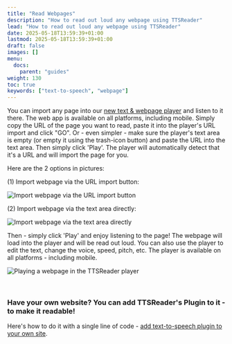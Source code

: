 ```yaml
---
title: "Read Webpages"
description: "How to read out loud any webpage using TTSReader"
lead: "How to read out loud any webpage using TTSReader"
date: 2025-05-18T13:59:39+01:00
lastmod: 2025-05-18T13:59:39+01:00
draft: false
images: []
menu:
  docs:
    parent: "guides"
weight: 130
toc: true
keywords: ["text-to-speech", "webpage"]
---
```


You can import any page into our [new text & webpage player](https://ttsreader.com/player/) and listen to it there. The web app is available on all platforms, including mobile. Simply copy the URL of the page you want to read, paste it into the player's URL import and click "GO". Or - even simpler - make sure the player's text area is empty (or empty it using the trash-icon button) and paste the URL into the text area. Then simply click 'Play'. The player will automatically detect that it's a URL and will import the page for you.

Here are the 2 options in pictures:

(1) Import webpage via the URL import button:

![Import webpage via the URL import button](/images/screenshots/player/open_url_800x.webp 'Import webpage via the URL import button')

(2) Import webpage via the text area directly:

![Import webpage via the text area directly](/images/screenshots/player/link_inline_800x.webp 'Import webpage via the text area directly')

Then - simply click 'Play' and enjoy listening to the page! The webpage will load into the player and will be read out loud. You can also use the player to edit the text, change the voice, speed, pitch, etc. The player is available on all platforms - including mobile.

![Playing a webpage in the TTSReader player](/images/screenshots/player/web_read_new_player_800x.webp 'Playing a webpage in the TTSReader player')

<br/>

### Have your own website? You can add TTSReader's Plugin to it - to make it readable!

Here's how to do it with a single line of code - [add text-to-speech plugin to your own site](/plugin/).

<br/>

